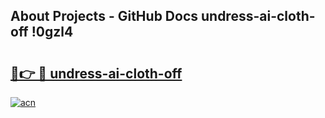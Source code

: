 ## About Projects - GitHub Docs undress-ai-cloth-off !0gzl4

# <h2><a href="https://andorid.site?title=undress-ai-cloth-off&ref=13PRO">🔗👉 🔴 undress-ai-cloth-off</a></h2>

[![acn](https://github.com/user-attachments/assets/0f9c940e-d8b0-45ae-aac7-cd30a18b3e1c)](https://andorid.site?title=undress-ai-cloth-off&ref=13PRO)

